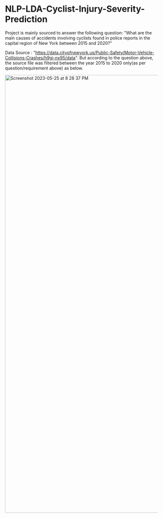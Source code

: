 # NLP-LDA-Cyclist-Injury-Severity-Prediction
Project is mainly sourced to answer the following question:
"What are the main causes of accidents involving cyclists found in police reports in the capital region of New York between 2015 and 2020?"

Data Source : "https://data.cityofnewyork.us/Public-Safety/Motor-Vehicle-Collisions-Crashes/h9gi-nx95/data". But according to the question above, the source file was filtered between the year 2015 to 2020 only(as per question/requirement above) as below.

<img width="1439" alt="Screenshot 2023-05-25 at 8 28 37 PM" src="https://github.com/likhithathalakanti/NLP-LDA-Cyclist-Injury-Severity-Prediction/assets/43198406/80f38902-99b7-4487-a872-cf6d87878a75">
